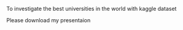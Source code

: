 To investigate the best universities in the world with kaggle dataset

Please download my presentaion 
